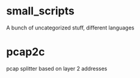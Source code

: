 # small_scripts
A bunch of uncategorized stuff, different languages

# pcap2c
pcap splitter based on layer 2 addresses
